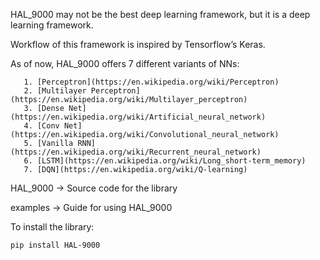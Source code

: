 HAL_9000 may not be the best deep learning framework, but it is a deep learning framework.

Workflow of this framework is inspired by Tensorflow’s Keras.

As of now, HAL_9000 offers 7 different variants of NNs:

       1. [Perceptron](https://en.wikipedia.org/wiki/Perceptron)
       2. [Multilayer Perceptron](https://en.wikipedia.org/wiki/Multilayer_perceptron)
       3. [Dense Net](https://en.wikipedia.org/wiki/Artificial_neural_network)
       4. [Conv Net](https://en.wikipedia.org/wiki/Convolutional_neural_network)
       5. [Vanilla RNN](https://en.wikipedia.org/wiki/Recurrent_neural_network)
       6. [LSTM](https://en.wikipedia.org/wiki/Long_short-term_memory)
       7. [DQN](https://en.wikipedia.org/wiki/Q-learning)

HAL_9000 -> Source code for the library

examples -> Guide for using HAL_9000

To install the library:

    pip install HAL-9000

